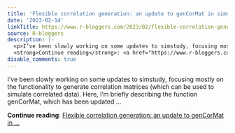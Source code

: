 ```yaml
---
title: 'Flexible correlation generation: an update to genCorMat in simstudy'
date: '2023-02-14'
linkTitle: https://www.r-bloggers.com/2023/02/flexible-correlation-generation-an-update-to-gencormat-in-simstudy/
source: R-bloggers
description: |-
  <p>I’ve been slowly working on some updates to simstudy, focusing mostly on the functionality to generate correlation matrices (which can be used to simulate correlated data). Here, I’m briefly describing the function genCorMat, which has been updated ...</p>
  <strong>Continue reading</strong>: <a href="https://www.r-bloggers.com/2023/02/flexible-correlation-generation-an-update-to-gencormat-in-simstudy/">Flexible correlation generation: an update to genCorMat in ...
disable_comments: true
---
```

<p>I’ve been slowly working on some updates to simstudy, focusing mostly on the functionality to generate correlation matrices (which can be used to simulate correlated data). Here, I’m briefly describing the function genCorMat, which has been updated ...</p>
<strong>Continue reading</strong>: <a href="https://www.r-bloggers.com/2023/02/flexible-correlation-generation-an-update-to-gencormat-in-simstudy/">Flexible correlation generation: an update to genCorMat in ...